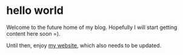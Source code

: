 
# hello world

Welcome to the future home of my blog.  Hopefully I will start getting content here soon =).

Until then, enjoy [my website](http://mcmahan.io), which also needs to be updated.

